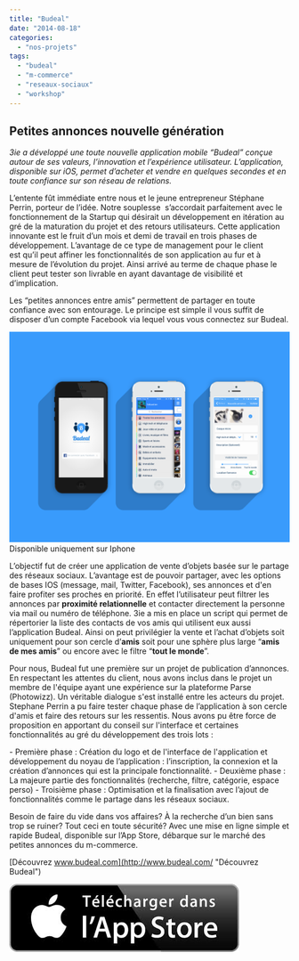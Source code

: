 ```yaml
---
title: "Budeal"
date: "2014-08-18"
categories: 
  - "nos-projets"
tags: 
  - "budeal"
  - "m-commerce"
  - "reseaux-sociaux"
  - "workshop"
---
```


## Petites annonces nouvelle génération

_3ie a développé une toute nouvelle application mobile “Budeal” conçue autour de ses valeurs, l’innovation et l’expérience utilisateur. L’application, disponible sur iOS, permet d’acheter et vendre en quelques secondes et en toute confiance sur son réseau de relations._

L’entente fût immédiate entre nous et le jeune entrepreneur Stéphane Perrin, porteur de l’idée. Notre souplesse  s’accordait parfaitement avec le fonctionnement de la Startup qui désirait un développement en itération au gré de la maturation du projet et des retours utilisateurs. Cette application innovante est le fruit d’un mois et demi de travail en trois phases de développement. L’avantage de ce type de management pour le client est qu’il peut affiner les fonctionnalités de son application au fur et à mesure de l’évolution du projet. Ainsi arrivé au terme de chaque phase le client peut tester son livrable en ayant davantage de visibilité et d’implication.

Les “petites annonces entre amis” permettent de partager en toute confiance avec son entourage. Le principe est simple il vous suffit de disposer d’un compte Facebook via lequel vous vous connectez sur Budeal.

[![Mockup_Budeal-b](/assets/images/Mockup_Budeal-b.png)](https://blog.3ie.fr/wp-content/uploads/2014/08/Mockup_Budeal-b.png) Disponible uniquement sur Iphone

L’objectif fut de créer une application de vente d’objets basée sur le partage des réseaux sociaux. L’avantage est de pouvoir partager, avec les options de bases IOS (message, mail, Twitter, Facebook), ses annonces et d'en faire profiter ses proches en priorité. En effet l’utilisateur peut filtrer les annonces par **proximité relationnelle** et contacter directement la personne via mail ou numéro de téléphone. 3ie a mis en place un script qui permet de répertorier la liste des contacts de vos amis qui utilisent eux aussi l’application Budeal. Ainsi on peut privilégier la vente et l’achat d’objets soit uniquement pour son cercle d’**amis** soit pour une sphère plus large “**amis de mes amis**” ou encore avec le filtre “**tout le monde**”.

Pour nous, Budeal fut une première sur un projet de publication d’annonces. En respectant les attentes du client, nous avons inclus dans le projet un membre de l'équipe ayant une expérience sur la plateforme Parse (Photowizz). Un véritable dialogue s'est installé entre les acteurs du projet. Stephane Perrin a pu faire tester chaque phase de l’application à son cercle d'amis et faire des retours sur les ressentis. Nous avons pu être force de proposition en apportant du conseil sur l'interface et certaines fonctionnalités au gré du développement des trois lots :

\- Première phase : Création du logo et de l'interface de l'application et développement du noyau de l’application : l’inscription, la connexion et la création d’annonces qui est la principale fonctionnalité. - Deuxième phase : La majeure partie des fonctionnalités (recherche, filtre, catégorie, espace perso) - Troisième phase : Optimisation et la finalisation avec l’ajout de fonctionnalités comme le partage dans les réseaux sociaux.

Besoin de faire du vide dans vos affaires? À la recherche d’un bien sans trop se ruiner? Tout ceci en toute sécurité? Avec une mise en ligne simple et rapide Budeal, disponible sur l’App Store, débarque sur le marché des petites annonces du m-commerce.

[Découvrez www.budeal.com](http://www.budeal.com/ "Découvrez Budeal")

[![Télécharger dans l'App Store](/assets/images/Télécharger-ds-lapp-store.jpg)](https://itunes.apple.com/fr/app/budeal-petites-annonces-entre/id869287360?mt=8&ign-mpt=uo%3D4 "Télécharger dans l'App Store")
